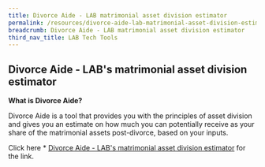 ```yaml
---
title: Divorce Aide - LAB matrimonial asset division estimator
permalink: /resources/divorce-aide-lab-matrimonial-asset-division-estimator/
breadcrumb: Divorce Aide - LAB matrimonial asset division estimator
third_nav_title: LAB Tech Tools
---
```

## **Divorce Aide - LAB's matrimonial asset division estimator**

**What is Divorce Aide?**

Divorce Aide is a tool that provides you with the principles of asset division and gives you an estimate on how much you can potentially receive as your share of the matrimonial assets post-divorce, based on your inputs. 

Click here * [Divorce Aide - LAB's matrimonial asset division estimator](https://eservices.mlaw.gov.sg/labesvc/common/loadDivorceAIDEv2.do) for the link.